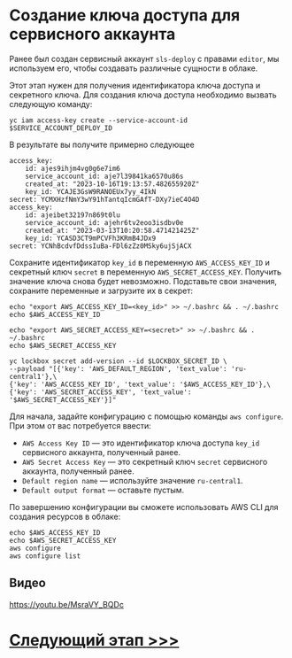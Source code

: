 # Создание ключа доступа для сервисного аккаунта

Ранее был создан сервисный аккаунт `sls-deploy` с правами `editor`, мы используем его,
чтобы создавать различные сущности в облаке.

Этот этап нужен для получения идентификатора ключа доступа и секретного ключа.
Для создания ключа доступа необходимо вызвать следующую команду:

    yc iam access-key create --service-account-id $SERVICE_ACCOUNT_DEPLOY_ID

В результате вы получите примерно следующее

    access_key:
        id: ajes9ihjm4vg0g6e7im6
        service_account_id: aje7l39841ka6570u86s
        created_at: "2023-10-16T19:13:57.482655920Z"
        key_id: YCAJE3GsW9RANOEUx7yy_4IkN
    secret: YCMXHzfNmY3wY91hTantqIcmGAfT-DXy7ieC4O4D
    access_key:
        id: ajeibet32197n869t0lu
        service_account_id: ajehr6tv2eoo3isdbv0e
        created_at: "2023-03-13T10:20:58.471421425Z"
        key_id: YCASD3CT9mPCVFh3KRmB4JDx9
    secret: YCNhBcdvfDdssIuBa-FDl6zZz0MSky6ujSjACX

Сохраните идентификатор `key_id` в переменную `AWS_ACCESS_KEY_ID`
и секретный ключ `secret` в переменную `AWS_SECRET_ACCESS_KEY`.
Получить значение ключа снова будет невозможно. 
Подставьте свои значения, сохраните переменные и загрузите их в секрет:

    echo "export AWS_ACCESS_KEY_ID=<key_id>" >> ~/.bashrc && . ~/.bashrc
    echo $AWS_ACCESS_KEY_ID

    echo "export AWS_SECRET_ACCESS_KEY=<secret>" >> ~/.bashrc && . ~/.bashrc
    echo $AWS_SECRET_ACCESS_KEY

    yc lockbox secret add-version --id $LOCKBOX_SECRET_ID \
    --payload "[{'key': 'AWS_DEFAULT_REGION', 'text_value': 'ru-central1'},\
    {'key': 'AWS_ACCESS_KEY_ID', 'text_value': '$AWS_ACCESS_KEY_ID'},\
    {'key': 'AWS_SECRET_ACCESS_KEY', 'text_value': '$AWS_SECRET_ACCESS_KEY'}]"

Для начала, задайте конфигурацию с помощью команды `aws configure`. При этом от вас потребуется ввести:
* `AWS Access Key ID` — это идентификатор ключа доступа `key_id` сервисного аккаунта, полученный ранее.
* `AWS Secret Access Key` — это секретный ключ `secret` сервисного аккаунта, полученный ранее.
* `Default region name` — используйте значение `ru-central1`.
* `Default output format` — оставьте пустым.

По завершению конфигурации вы сможете использовать AWS CLI для создания ресурсов в облаке:

    echo $AWS_ACCESS_KEY_ID
    echo $AWS_SECRET_ACCESS_KEY
    aws configure
    aws configure list

## Видео

https://youtu.be/MsraVY_BQDc

# [Следующий этап >>>](../08-create-object-storage/README.md)
